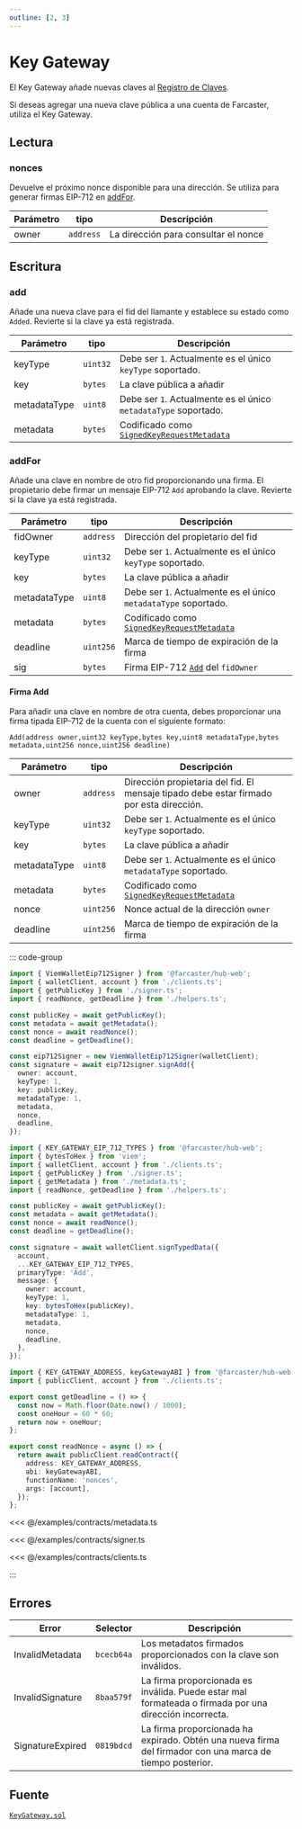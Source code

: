 ```yaml
---
outline: [2, 3]
---
```


# Key Gateway

El Key Gateway añade nuevas claves al [Registro de Claves](/es/reference/contracts/reference/key-registry.md).

Si deseas agregar una nueva clave pública a una cuenta de Farcaster, utiliza el Key Gateway.

## Lectura

### nonces

Devuelve el próximo nonce disponible para una dirección. Se utiliza para generar firmas EIP-712 en [addFor](#addFor).

| Parámetro | tipo      | Descripción                          |
| --------- | --------- | ------------------------------------ |
| owner     | `address` | La dirección para consultar el nonce |

## Escritura

### add

Añade una nueva clave para el fid del llamante y establece su estado como `Added`. Revierte si la clave ya está registrada.

| Parámetro    | tipo     | Descripción                                                                                                                                  |
| ------------ | -------- | -------------------------------------------------------------------------------------------------------------------------------------------- |
| keyType      | `uint32` | Debe ser `1`. Actualmente es el único `keyType` soportado.                                                                                   |
| key          | `bytes`  | La clave pública a añadir                                                                                                                    |
| metadataType | `uint8`  | Debe ser `1`. Actualmente es el único `metadataType` soportado.                                                                              |
| metadata     | `bytes`  | Codificado como [`SignedKeyRequestMetadata`](/es/reference/contracts/reference/signed-key-request-validator#signedkeyrequestmetadata-struct) |

### addFor

Añade una clave en nombre de otro fid proporcionando una firma. El propietario debe firmar un mensaje EIP-712 `Add` aprobando la clave. Revierte si la clave ya está registrada.

| Parámetro    | tipo      | Descripción                                                                                                                                  |
| ------------ | --------- | -------------------------------------------------------------------------------------------------------------------------------------------- |
| fidOwner     | `address` | Dirección del propietario del fid                                                                                                            |
| keyType      | `uint32`  | Debe ser `1`. Actualmente es el único `keyType` soportado.                                                                                   |
| key          | `bytes`   | La clave pública a añadir                                                                                                                    |
| metadataType | `uint8`   | Debe ser `1`. Actualmente es el único `metadataType` soportado.                                                                              |
| metadata     | `bytes`   | Codificado como [`SignedKeyRequestMetadata`](/es/reference/contracts/reference/signed-key-request-validator#signedkeyrequestmetadata-struct) |
| deadline     | `uint256` | Marca de tiempo de expiración de la firma                                                                                                    |
| sig          | `bytes`   | Firma EIP-712 [`Add`](/es/reference/contracts/reference/key-gateway#add-signature) del `fidOwner`                                            |

#### Firma Add

Para añadir una clave en nombre de otra cuenta, debes proporcionar una firma tipada EIP-712 de la cuenta con el siguiente formato:

`Add(address owner,uint32 keyType,bytes key,uint8 metadataType,bytes metadata,uint256 nonce,uint256 deadline)`

| Parámetro    | tipo      | Descripción                                                                                                                                  |
| ------------ | --------- | -------------------------------------------------------------------------------------------------------------------------------------------- |
| owner        | `address` | Dirección propietaria del fid. El mensaje tipado debe estar firmado por esta dirección.                                                      |
| keyType      | `uint32`  | Debe ser `1`. Actualmente es el único `keyType` soportado.                                                                                   |
| key          | `bytes`   | La clave pública a añadir                                                                                                                    |
| metadataType | `uint8`   | Debe ser `1`. Actualmente es el único `metadataType` soportado.                                                                              |
| metadata     | `bytes`   | Codificado como [`SignedKeyRequestMetadata`](/es/reference/contracts/reference/signed-key-request-validator#signedkeyrequestmetadata-struct) |
| nonce        | `uint256` | Nonce actual de la dirección `owner`                                                                                                         |
| deadline     | `uint256` | Marca de tiempo de expiración de la firma                                                                                                    |

::: code-group

```ts [@farcaster/hub-web]
import { ViemWalletEip712Signer } from '@farcaster/hub-web';
import { walletClient, account } from './clients.ts';
import { getPublicKey } from './signer.ts';
import { readNonce, getDeadline } from './helpers.ts';

const publicKey = await getPublicKey();
const metadata = await getMetadata();
const nonce = await readNonce();
const deadline = getDeadline();

const eip712Signer = new ViemWalletEip712Signer(walletClient);
const signature = await eip712signer.signAdd({
  owner: account,
  keyType: 1,
  key: publicKey,
  metadataType: 1,
  metadata,
  nonce,
  deadline,
});
```

```ts [Viem]
import { KEY_GATEWAY_EIP_712_TYPES } from '@farcaster/hub-web';
import { bytesToHex } from 'viem';
import { walletClient, account } from './clients.ts';
import { getPublicKey } from './signer.ts';
import { getMetadata } from './metadata.ts';
import { readNonce, getDeadline } from './helpers.ts';

const publicKey = await getPublicKey();
const metadata = await getMetadata();
const nonce = await readNonce();
const deadline = getDeadline();

const signature = await walletClient.signTypedData({
  account,
  ...KEY_GATEWAY_EIP_712_TYPES,
  primaryType: 'Add',
  message: {
    owner: account,
    keyType: 1,
    key: bytesToHex(publicKey),
    metadataType: 1,
    metadata,
    nonce,
    deadline,
  },
});
```

```ts [helpers.ts]
import { KEY_GATEWAY_ADDRESS, keyGatewayABI } from '@farcaster/hub-web';
import { publicClient, account } from './clients.ts';

export const getDeadline = () => {
  const now = Math.floor(Date.now() / 1000);
  const oneHour = 60 * 60;
  return now + oneHour;
};

export const readNonce = async () => {
  return await publicClient.readContract({
    address: KEY_GATEWAY_ADDRESS,
    abi: keyGatewayABI,
    functionName: 'nonces',
    args: [account],
  });
};
```

<<< @/examples/contracts/metadata.ts

<<< @/examples/contracts/signer.ts

<<< @/examples/contracts/clients.ts

:::

## Errores

| Error            | Selector   | Descripción                                                                                               |
| ---------------- | ---------- | --------------------------------------------------------------------------------------------------------- |
| InvalidMetadata  | `bcecb64a` | Los metadatos firmados proporcionados con la clave son inválidos.                                         |
| InvalidSignature | `8baa579f` | La firma proporcionada es inválida. Puede estar mal formateada o firmada por una dirección incorrecta.    |
| SignatureExpired | `0819bdcd` | La firma proporcionada ha expirado. Obtén una nueva firma del firmador con una marca de tiempo posterior. |

## Fuente

[`KeyGateway.sol`](https://github.com/farcasterxyz/contracts/blob/1aceebe916de446f69b98ba1745a42f071785730/src/KeyGateway.sol)
